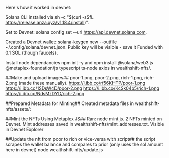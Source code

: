 Here's how it worked in devnet: 

Solana CLI installed via sh -c "$(curl -sSfL https://release.anza.xyz/v1.18.4/install)".

Set to Devnet: solana config set --url https://api.devnet.solana.com.

Created a Devnet wallet:
solana-keygen new --outfile ~/.config/solana/devnet.json.
Public key will be visible - save it 
Funded with 0.1 SOL (though faucets).

Install node dependancies
npm init -y and npm install @solana/web3.js @metaplex-foundation/js typescript ts-node axios in wealthshift-nfts/.

##Make and upload images##
poor-1.png, poor-2.png, rich-1.png, rich-2.png (made these manually).
https://i.ibb.co/rf56KHTP/poor-1.png
https://i.ibb.co/1SDsW4D/poor-2.png
https://i.ibb.co/KcSk04b5/rich-1.png
https://i.ibb.co/NdsMzDYD/rich-2.png

##Prepared Metadata for Minting##
Created metadata files in wealthshift-nfts/assets/:

##Mint the NFTs Using Metaplex JS##
Ran:
node mint.js.
2 NFTs minted on Devnet.
Mint addresses saved in wealthshift-nfts/mint_addresses.txt.
Visible in Devnet Explorer

##Update the nft from poor to rich or vice-versa with script##
the script scrapes the wallet balance and compares to prior (only uses the sol amount here in devnet)
node wealthshift-nfts/update.js



